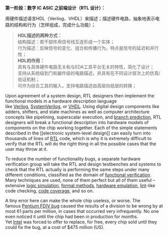 


**第一阶段：数字 IC ASIC 之前端设计（RTL 设计）：**

用硬件描述语言HDL（Verilog、VHDL）来描述；描述硬件电路，抽象地表示电路的结构和行为（怎样组成，完成什么功能）；

> **HDL描述的两种方式：**  
> 结构描述：若干部件用信号线互连形成一个实体；  
> 行为描述：反映信号的变化、组合和传播行为，特点是信号的延迟和并行性；  
> **HDL的作用：**  
> 具有与具体硬件电路无关和与EDA工具平台无关的特性，简化了设计；  
> 支持从系统级到门和器件级的电路描述，并具有在不同设计层次上的仿真/验证机制；  
> 可作为综合工具的输入，支持电路描述由高层向低层的转换；



Upon agreement of a system design, RTL designers then implement the functional models in a hardware description language like [Verilog]( https://en.wikipedia.org/wiki/Verilog "Verilog"), [SystemVerilog]( https://en.wikipedia.org/wiki/SystemVerilog "SystemVerilog"), or [VHDL]( https://en.wikipedia.org/wiki/VHDL "VHDL"). Using digital design components like adders, shifters, and state machines as well as computer architecture concepts like pipelining, superscalar execution, and [branch prediction]( https://en.wikipedia.org/wiki/Branch_prediction "Branch prediction"), RTL designers will break a functional description into hardware models of components on the chip working together. Each of the simple statements described in the [[electronic system-level design]] can easily turn into thousands of lines of [RTL]( https://en.wikipedia.org/wiki/Register-transfer_level "Register-transfer level") code, which is why it is extremely difficult to verify that the RTL will do the right thing in all the possible cases that the user may throw at it.

To reduce the number of functionality bugs, a separate hardware verification group will take the RTL and design testbenches and systems to check that the RTL actually is performing the same steps under many different conditions, classified as the domain of [functional verification](https://en.wikipedia.org/wiki/Functional_verification "Functional verification"). Many techniques are used, none of them perfect but all of them useful – extensive [logic simulation](https://en.wikipedia.org/wiki/Logic_simulation "Logic simulation"), [formal methods](https://en.wikipedia.org/wiki/Formal_methods "Formal methods"), [hardware emulation](https://en.wikipedia.org/wiki/Hardware_emulation "Hardware emulation"), [lint](https://en.wikipedia.org/wiki/Lint_programming_tool "Lint programming tool")-like code checking, [code coverage](https://en.wikipedia.org/wiki/Code_coverage "Code coverage"), and so on.

A tiny error here can make the whole chip useless, or worse. The famous [Pentium FDIV bug]( https://en.wikipedia.org/wiki/Pentium_FDIV_bug "Pentium FDIV bug") caused the results of a division to be wrong by at most 61 parts per million, in cases that occurred very infrequently. No one even noticed it until the chip had been in production for months. Yet [Intel]( https://en.wikipedia.org/wiki/Intel "Intel") was forced to offer to replace, for free, every chip sold until they could fix the bug, at a cost of $475 million (US).






